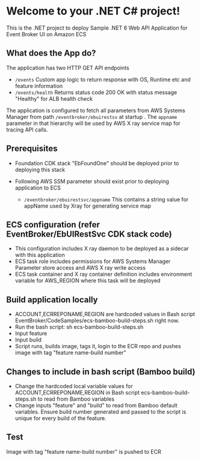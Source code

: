 # Welcome to your .NET C# project!

This is the .NET project to deploy Sample .NET 6 Web API Application for Event Broker UI on Amazon ECS 

## What does the App do?

The application has two HTTP GET API endpoints 

  * `/events`                             Custom app logic to return response with OS, Runtime etc and feature information 
  * `/events/health`                      Returns status code 200 OK with status message "Healthy" for ALB health check 

The application is configured to fetch all parameters from AWS Systems Manager from path `/eventbroker/ebuirestsv` at startup . The `appname` parameter in that hierarchy will be used by AWS X ray service map for tracing API calls.

## Prerequisites 
* Foundation CDK stack "EbFoundOne" should be deployed prior to deploying this stack
* Following AWS SSM parameter should exist prior to deploying application to ECS

  * `/eventbroker/ebuirestsvc/appname`                            This contains a string value for appName used by Xray for generating service map 

## ECS configuration (refer EventBroker/EbUIRestSvc CDK stack code)
* This configuration includes X ray daemon to be deployed as a sidecar with this application
* ECS task role includes permissions for AWS Systems Manager Parameter store access and AWS X ray write access
* ECS task container and X ray container definition includes environment variable for AWS_REGION where this task will be deployed

## Build application locally

* ACCOUNT,ECRREPONAME,REGION are hardcoded values in Bash script EventBroker/CodeSamples/ecs-bamboo-build-steps.sh right now. 
* Run the bash script: sh ecs-bamboo-build-steps.sh
* Input feature 
* Input build
* Script runs, builds image, tags it, login to the ECR repo and pushes image with tag "feature name-build number"

## Changes to include in bash script (Bamboo build)
* Change the hardcoded local variable values for ACCOUNT,ECRREPONAME,REGION in Bash script ecs-bamboo-build-steps.sh to read from Bamboo variables
* Change inputs "feature" and "build" to read from Bamboo default variables. Ensure build number generated and passed to the script is unique for every build of the feature.

## Test 
Image with tag "feature name-build number" is pushed to ECR